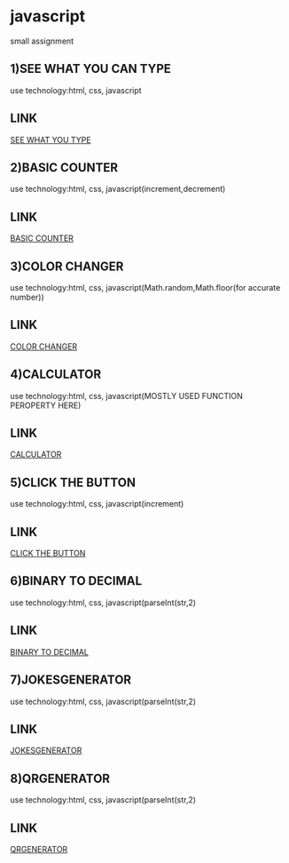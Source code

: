 # javascript
small assignment
## 1)SEE WHAT YOU CAN TYPE

use technology:html, css, javascript

## LINK
[SEE WHAT YOU TYPE](https://nd1seewhatyoutype.netlify.app/)

## 2)BASIC COUNTER
use technology:html, css, javascript(increment,decrement)

## LINK
[BASIC COUNTER ](https://nd2basiccounter.netlify.app/)

## 3)COLOR CHANGER
use technology:html, css, javascript(Math.random,Math.floor(for accurate number))

## LINK
[COLOR CHANGER ](https://nd3colorchanger.netlify.app/)

## 4)CALCULATOR
use technology:html, css, javascript(MOSTLY USED FUNCTION PEROPERTY HERE)

## LINK
[CALCULATOR ](https://nd4calculator.netlify.app/)

## 5)CLICK THE BUTTON
use technology:html, css, javascript(increment)

## LINK
[CLICK THE BUTTON](https://nd-5-clickthebutton.netlify.app/)

## 6)BINARY TO DECIMAL 
use technology:html, css, javascript(parseInt(str,2)

## LINK
[BINARY TO DECIMAL](https://nd-6-binary2decimal.netlify.app/)

## 7)JOKESGENERATOR
use technology:html, css, javascript(parseInt(str,2)

## LINK
[JOKESGENERATOR](nd-7-jokegenerator.netlify.app)

## 8)QRGENERATOR
use technology:html, css, javascript(parseInt(str,2)

## LINK
[QRGENERATOR](https://nd-8-qrgenerator.netlify.app/)
